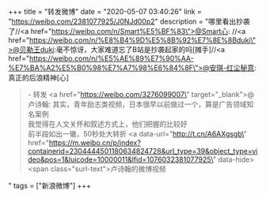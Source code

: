 +++
title = "转发微博"
date = "2020-05-07 03:40:26"
link = "https://weibo.com/2381077925/J0NJd00p2"
description = "哪里看出抄袭了//<a href=\"https://weibo.com/n/Smart%E5%BF%83\">@Smart心</a>: //<a href=\"https://weibo.com/n/%E8%B4%9D%E5%8B%92%E7%8E%8Bduki\">@贝勒王duki</a>:毫不惊讶，大家难道忘了B站是抄袭起家的吗[摊手]//<a href=\"https://weibo.com/n/%E5%AE%89%E7%90%AA-%E7%BA%A2%E5%B0%98%E7%A7%98%E6%84%8F\">@安琪-红尘秘意</a>:真正的后浪精神[心]<br><blockquote> - 转发 <a href=\"https://weibo.com/3276099007\" target=\"_blank\">@卢诗翰</a>: 其实，青年励志类视频，日本很早以前做过一个，算是广告领域知名案例<br>我觉得在人文关怀和叙述方式上，他们把握的比较好<br>前半段如出一辙，50秒处大转折 <a data-url=\"http://t.cn/A6AXgsgb\" href=\"https://m.weibo.cn/p/index?containerid=2304444501180634824728&url_type=39&object_type=video&pos=1&luicode=10000011&lfid=1076032381077925\" data-hide><span class=\"surl-text\">卢诗翰的微博视频</span></a> </blockquote>"
tags = ["新浪微博"]
+++
